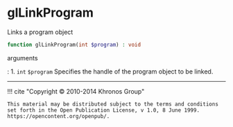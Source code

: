 # glLinkProgram
Links a program object

```php
function glLinkProgram(int $program) : void
```

arguments

:    1. `int` `$program` Specifies the handle of the program object to be linked.

---
     

!!! cite "Copyright © 2010-2014 Khronos Group"

    This material may be distributed subject to the terms and conditions set forth in the Open Publication License, v 1.0, 8 June 1999. https://opencontent.org/openpub/.